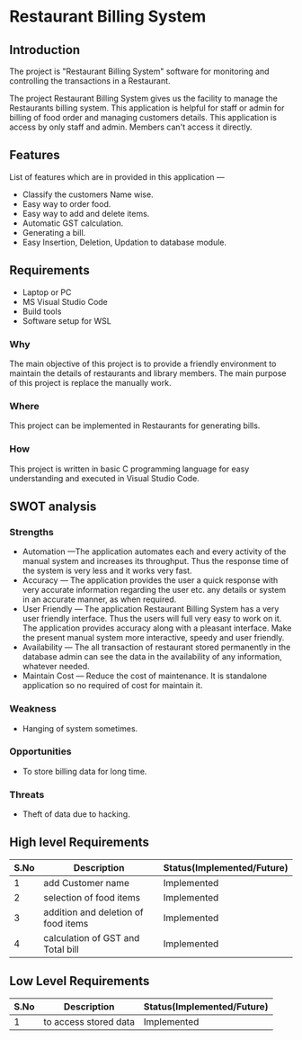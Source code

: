
# Restaurant Billing System
## Introduction

The project is "Restaurant Billing System" software for monitoring and controlling the transactions in a Restaurant.

The project Restaurant Billing System gives us the facility to manage the Restaurants billing system. This application is helpful for staff or admin for billing of food order and managing customers details. This application is access by only staff and admin. Members can't access it directly.

## Features
List of features which are in provided in this application —

*	Classify the customers Name wise.
*	Easy way to order food.
*	Easy way to add and delete items.
*   Automatic GST calculation.
*   Generating a bill.
*   Easy Insertion, Deletion, Updation to database module.

## Requirements
*  Laptop or PC
*  MS Visual Studio Code
*  Build tools 
*  Software setup for WSL

### Why
The main objective of this project is to provide a friendly environment to maintain the details of restaurants and library members. The main purpose of this project is replace the manually work.
### Where
This project can be implemented in Restaurants for generating bills.

### How
This project is written in basic C programming language for easy understanding and executed in Visual Studio Code.

## SWOT analysis
### Strengths
*	Automation —The application automates each and every activity of the manual system and increases its throughput. Thus the response time of the system is very less and it works very fast.
*	Accuracy — The application provides the user a quick response with very accurate information regarding the user etc. any details or system in an accurate manner, as when required.
*	User Friendly — The application Restaurant Billing System has a very user friendly interface. Thus the users will full very easy to work on it. The application provides accuracy along with a pleasant interface. Make the present manual system more interactive, speedy and user friendly.
*	Availability — The all transaction of restaurant stored permanently in the database admin can see the data in the availability of any information, whatever needed.
*	Maintain Cost — Reduce the cost of maintenance. It is standalone application so no required of cost for maintain it.
### Weakness
* Hanging of system sometimes.
### Opportunities
* To store billing data for long time.
### Threats
* Theft of data due to hacking.
## High level Requirements
|S.No|Description|Status(Implemented/Future)|
| ---- | ---- | ----|
|1| add Customer name| Implemented|
|2| selection of food items | Implemented|
|3| addition and deletion of food items| Implemented|
|4| calculation of GST and Total bill| Implemented|


## Low Level Requirements
|S.No|Description|Status(Implemented/Future)|
| ---- | ---- | ----|
|1| to access stored data| Implemented|






